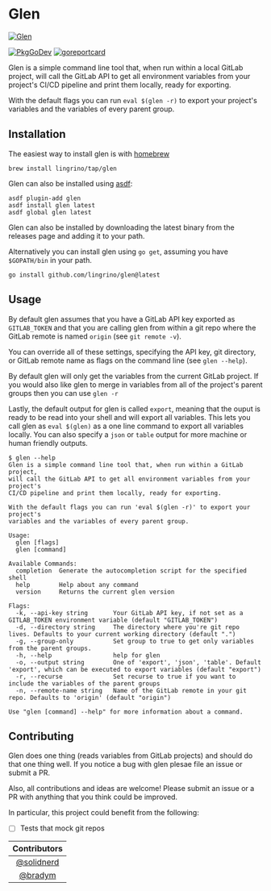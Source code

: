 # Glen

[![Glen](assets/logo-md.png?raw=true)](assets/logo-md.png "Glen")

[![PkgGoDev](https://pkg.go.dev/badge/github.com/lingrino/glen/glen)](https://pkg.go.dev/github.com/lingrino/glen/glen)
[![goreportcard](https://goreportcard.com/badge/github.com/lingrino/glen)](https://goreportcard.com/report/github.com/lingrino/glen)

Glen is a simple command line tool that, when run within a local GitLab project, will call the GitLab API to get all environment variables from your project's CI/CD pipeline and print them locally, ready for exporting.

With the default flags you can run `eval $(glen -r)` to export your project's variables and the variables of every parent group.

## Installation

The easiest way to install glen is with [homebrew](https://brew.sh/)

```console
brew install lingrino/tap/glen
```

Glen can also be installed using [asdf](https://asdf-vm.com/):

```console
asdf plugin-add glen
asdf install glen latest
asdf global glen latest
```

Glen can also be installed by downloading the latest binary from the releases page and adding it to your path.

Alternatively you can install glen using `go get`, assuming you have `$GOPATH/bin` in your path.

```console
go install github.com/lingrino/glen@latest
```

## Usage

By default glen assumes that you have a GitLab API key exported as `GITLAB_TOKEN` and that you are calling glen from within a git repo where the GitLab remote is named `origin` (see `git remote -v`).

You can override all of these settings, specifying the API key, git directory, or GitLab remote name as flags on the command line (see `glen --help`).

By default glen will only get the variables from the current GitLab project. If you would also like glen to merge in variables from all of the project's parent groups then you can use `glen -r`

Lastly, the default output for glen is called `export`, meaning that the ouput is ready to be read into your shell and will export all variables. This lets you call glen as `eval $(glen)` as a one line command to export all variables locally. You can also specify a `json` or `table` output for more machine or human friendly outputs.

```console
$ glen --help
Glen is a simple command line tool that, when run within a GitLab project,
will call the GitLab API to get all environment variables from your project's
CI/CD pipeline and print them locally, ready for exporting.

With the default flags you can run 'eval $(glen -r)' to export your project's
variables and the variables of every parent group.

Usage:
  glen [flags]
  glen [command]

Available Commands:
  completion  Generate the autocompletion script for the specified shell
  help        Help about any command
  version     Returns the current glen version

Flags:
  -k, --api-key string       Your GitLab API key, if not set as a GITLAB_TOKEN environment variable (default "GITLAB_TOKEN")
  -d, --directory string     The directory where you're git repo lives. Defaults to your current working directory (default ".")
  -g, --group-only           Set group to true to get only variables from the parent groups.
  -h, --help                 help for glen
  -o, --output string        One of 'export', 'json', 'table'. Default 'export', which can be executed to export variables (default "export")
  -r, --recurse              Set recurse to true if you want to include the variables of the parent groups
  -n, --remote-name string   Name of the GitLab remote in your git repo. Defaults to 'origin' (default "origin")

Use "glen [command] --help" for more information about a command.
```

## Contributing

Glen does one thing (reads variables from GitLab projects) and should do that one thing well. If you notice a bug with glen plesae file an issue or submit a PR.

Also, all contributions and ideas are welcome! Please submit an issue or a PR with anything that you think could be improved.

In particular, this project could benefit from the following:

- [ ] Tests that mock git repos

|                Contributors                |
| :----------------------------------------: |
| [@solidnerd](https://github.com/solidnerd) |
|    [@bradym](https://github.com/bradym)    |

[homebrew]: https://brew.sh/
